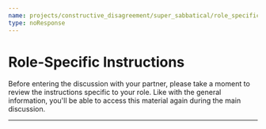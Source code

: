 ```yaml
---
name: projects/constructive_disagreement/super_sabbatical/role_specific_instructions_preamble.md
type: noResponse
---
```


# Role-Specific Instructions

Before entering the discussion with your partner, please take a moment to review the instructions specific to your role. Like with the general information, you'll be able to access this material again during the main discussion.

---
